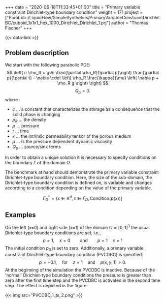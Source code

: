 +++
date = "2020-06-18T11:33:45+01:00"
title = "Primary variable constraint Dirichlet-type boundary condition"
weight = 171
project = ["Parabolic/LiquidFlow/SimpleSynthetics/PrimaryVariableConstraintDirichletBC/cuboid_1x1x1_hex_1000_Dirichlet_Dirichlet_1.prj"]
author = "Thomas Fischer"
+++

{{< data-link >}}

## Problem description

We start with the following parabolic PDE:
$$
\left( c \rho_R + \phi \frac{\partial \rho_R}{\partial p}\right) \frac{\partial
p}{\partial t} - \nabla \cdot
\left[ \rho_R \frac{\kappa}{\mu} \left( \nabla p + \rho_R g \right) \right]
$$
$$
Q_p = 0.
$$
where

- $c$ ... a constant that characterizes the storage as a consequence that the
  solid phase is changing
- $\rho_R$ ... the density
- $p$ ... pressure
- $t$ ... time
- $\kappa$ ... the intrinsic permeability tensor of the porous medium
- $\mu$ ... is the pressure dependent dynamic viscosity
- $Q_p$ ... source/sink terms

In order to obtain a unique solution it is necessary to specify conditions on
the boundary $\Gamma$ of the domain $\Omega$.

The benchmark at hand should demonstrate the primary variable constraint
Dirichlet-type boundary condition. Here, the size of the sub-domain, the
Dirichlet-type boundary condition is defined on, is variable and changes
according to a condition depending on the value of the primary variable.

$$
\Gamma^\ast_D = \{ x \in \mathbb{R}^d, x \in \Gamma_D, \text{Condition}(p(x))  \}
$$

## Examples

On the left (x=0) and right side (x=1) of the domain $\Omega = [0,1]^3$ the
usual Dirichlet-type boundary conditions are set, i.e.,
$$
p = 1, \quad x=0 \qquad \text{and} \qquad p = 1\quad x=1
$$
The initial condition $p_0$ is set to zero. Additionally, a primary variable
constraint Dirichlet-type boundary condition (PVCDBC) is specified:
$$
p = -0.1, \quad \text{for}\quad z = 1 \quad \text{and}\quad p(x,y,1) > 0.
$$
At the beginning of the simulation the PVCDBC is inactive. Because of the
'normal' Dirichlet-type boundary conditions the pressure is greater than zero
after the first time step and the PVCDBC is activated in the second time step.
The effect is depicted in the figure:

{{< img src="PVCDBC_1_ts_2.png" >}}
